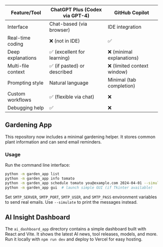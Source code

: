 | Feature/Tool       | ChatGPT Plus (Codex via GPT-4) | GitHub Copilot             |
| ------------------ | ------------------------------ | -------------------------- |
| Interface          | Chat-based (via browser)       | IDE integration            |
| Real-time coding   | ❌ (not in IDE)                 | ✅                          |
| Deep explanations  | ✅ (excellent for learning)     | ❌ (minimal explanations)   |
| Multi-file context | ✅ (if pasted) or described     | ❌ (limited context window) |
| Prompting style    | Natural language               | Minimal (tab completion)   |
| Custom workflows   | ✅ (flexible via chat)          | ❌                          |
| Debugging help     | ✅                              | ❌                          |

## Gardening App

This repository now includes a minimal gardening helper. It stores common plant information and can send email reminders.

### Usage

Run the command line interface:

```bash
python -m garden_app list
python -m garden_app info tomato
python -m garden_app schedule tomato you@example.com 2024-04-01 --simulate
python -m garden_app gui  # launch simple GUI (if Tkinter available)
```

Set `SMTP_SERVER`, `SMTP_PORT`, `SMTP_USER`, and `SMTP_PASS` environment variables to send real emails. Use `--simulate` to print the messages instead.

## AI Insight Dashboard

The `ai_dashboard_app` directory contains a simple dashboard built with React and Vite. It shows the latest AI news, tool releases, models, and more. Run it locally with `npm run dev` and deploy to Vercel for easy hosting.
